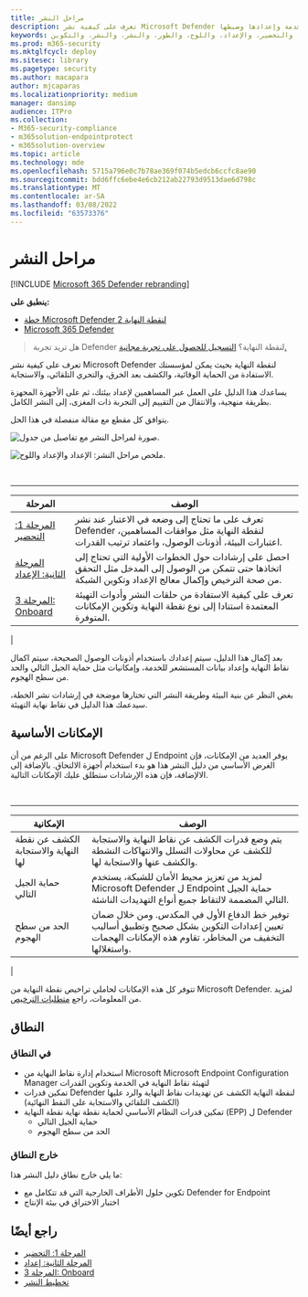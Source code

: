 ```yaml
---
title: مراحل النشر
description: تعرف على كيفية نشر Microsoft Defender لنقطة النهاية من خلال إعداد نقاط نهاية هذه الخدمة وإعدادها وضبطها
keywords: النشر، والتحضير، والإعداد، واللوح، والطور، والنشر، والنشر، والتكوين
ms.prod: m365-security
ms.mktglfcycl: deploy
ms.sitesec: library
ms.pagetype: security
ms.author: macapara
author: mjcaparas
ms.localizationpriority: medium
manager: dansimp
audience: ITPro
ms.collection:
- M365-security-compliance
- m365solution-endpointprotect
- m365solution-overview
ms.topic: article
ms.technology: mde
ms.openlocfilehash: 5715a796e0c7b78ae369f074b5edcb6ccfc8ae90
ms.sourcegitcommit: bdd6ffc6ebe4e6cb212ab22793d9513dae6d798c
ms.translationtype: MT
ms.contentlocale: ar-SA
ms.lasthandoff: 03/08/2022
ms.locfileid: "63573376"
---
```

# <a name="deployment-phases"></a>مراحل النشر

[!INCLUDE [Microsoft 365 Defender rebranding](../../includes/microsoft-defender.md)]

**ينطبق على:**
- [خطة Microsoft Defender لنقطة النهاية 2](https://go.microsoft.com/fwlink/p/?linkid=2154037)
- [Microsoft 365 Defender](https://go.microsoft.com/fwlink/?linkid=2118804)

> هل تريد تجربة Defender لنقطة النهاية؟ [التسجيل للحصول على تجربة مجانية.](https://signup.microsoft.com/create-account/signup?products=7f379fee-c4f9-4278-b0a1-e4c8c2fcdf7e&ru=https://aka.ms/MDEp2OpenTrial?ocid=docs-wdatp-assignaccess-abovefoldlink)

تعرف على كيفية نشر Microsoft Defender لنقطة النهاية بحيث يمكن لمؤسستك الاستفادة من الحماية الوقائية، والكشف بعد الخرق، والتحري التلقائي، والاستجابة.

يساعدك هذا الدليل على العمل عبر المساهمين لإعداد بيئتك، ثم على الأجهزة المجهزة بطريقة منهجية، والانتقال من التقييم إلى التجربة ذات المغزى، إلى النشر الكامل.

يتوافق كل مقطع مع مقالة منفصلة في هذا الحل.

![صورة لمراحل النشر مع تفاصيل من جدول.](images/deployment-guide-phases.png)


![ملخص مراحل النشر: الإعداد والإعداد واللوح.](images/phase-diagrams/deployment-phases.png)

<br>

****

|المرحلة|الوصف|
|---|---|
|[المرحلة 1: التحضير](prepare-deployment.md)|تعرف على ما تحتاج إلى وضعه في الاعتبار عند نشر Defender لنقطة النهاية مثل موافقات المساهمين، اعتبارات البيئة، أذونات الوصول، واعتماد ترتيب القدرات.|
|[المرحلة الثانية: الإعداد](production-deployment.md)|احصل على إرشادات حول الخطوات الأولية التي تحتاج إلى اتخاذها حتى تتمكن من الوصول إلى المدخل مثل التحقق من صحة الترخيص وإكمال معالج الإعداد وتكوين الشبكة.|
|[المرحلة 3: Onboard](onboarding.md)|تعرف على كيفية الاستفادة من حلقات النشر وأدوات التهيئة المعتمدة استنادا إلى نوع نقطة النهاية وتكوين الإمكانات المتوفرة.|
|

بعد إكمال هذا الدليل، سيتم إعدادك باستخدام أذونات الوصول الصحيحة، سيتم اكمال نقاط النهاية وإعداد بيانات المستشعر للخدمة، وإمكانيات مثل حماية الجيل التالي والحد من سطح الهجوم.

بغض النظر عن بنية البيئة وطريقة النشر التي تختارها موضحة في إرشادات نشر [](deployment-strategy.md) الخطة، سيدعمك هذا الدليل في نقاط نهاية التهيئة.

## <a name="key-capabilities"></a>الإمكانات الأساسية

على الرغم من أن Microsoft Defender ل Endpoint يوفر العديد من الإمكانات، فإن الغرض الأساسي من دليل النشر هذا هو بدء استخدام أجهزة الالتحاق. بالإضافة إلى الالإضافة، فإن هذه الإرشادات ستطلق عليك الإمكانات التالية.

<br>

****

|الإمكانية|الوصف|
|---|---|
|الكشف عن نقطة النهاية والاستجابة لها|يتم وضع قدرات الكشف عن نقاط النهاية والاستجابة للكشف عن محاولات التسلل والانتهاكات النشطة والكشف عنها والاستجابة لها.|
|حماية الجيل التالي|لمزيد من تعزيز محيط الأمان للشبكة، يستخدم Microsoft Defender ل Endpoint حماية الجيل التالي المصممة لالتقاط جميع أنواع التهديدات الناشئة.|
|الحد من سطح الهجوم|توفير خط الدفاع الأول في المكدس. ومن خلال ضمان تعيين إعدادات التكوين بشكل صحيح وتطبيق أساليب التخفيف من المخاطر، تقاوم هذه الإمكانات الهجمات واستغلالها.|
|

تتوفر كل هذه الإمكانات لحاملي تراخيص نقطة النهاية من Microsoft Defender. لمزيد من المعلومات، راجع [متطلبات الترخيص](minimum-requirements.md#licensing-requirements).

## <a name="scope"></a>النطاق

### <a name="in-scope"></a>في النطاق

- استخدام إدارة نقاط النهاية من Microsoft Microsoft Endpoint Configuration Manager لتهيئة نقاط النهاية في الخدمة وتكوين القدرات
- تمكين قدرات Defender لنقطة النهاية الكشف عن تهديدات نقاط النهاية والرد عليها (الكشف التلقائي والاستجابة على النقط النهائية)
- تمكين قدرات النظام الأساسي لحماية نقطة نهاية نقطة النهاية (EPP) ل Defender
  - حماية الجيل التالي
  - الحد من سطح الهجوم

### <a name="out-of-scope"></a>خارج النطاق

ما يلي خارج نطاق دليل النشر هذا:

- تكوين حلول  الأطراف الخارجية التي قد تتكامل مع Defender for Endpoint
- اختبار الاختراق في بيئة الإنتاج

## <a name="see-also"></a>راجع أيضًا

- [المرحلة 1: التحضير](prepare-deployment.md)
- [المرحلة الثانية: إعداد](production-deployment.md)
- [المرحلة 3: Onboard](onboarding.md)
- [تخطيط النشر](deployment-strategy.md)

